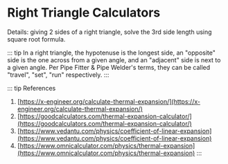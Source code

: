 <script setup>
  import CalcPicker from '../components/calc-picker.vue'

  // https://www.calculator.net/volume-calculator.html
  const calcData = [ 
    { id: 0, title: 'Right Triangle Calculator: (a, b) => c', 
    calcUrl: 'c-' },
    { id: 1, title: 'Right Triangle Calculator: (b, c) => a', 
    calcUrl: 'c-' }
    
  ];
</script>
# Right Triangle Calculators
Details: giving 2 sides of a right triangle, solve the 3rd side length using square root formula.

<CalcPicker :calcsData = "calcData" :iframeHeight="1000"></CalcPicker>

::: tip
In a right triangle, the hypotenuse is the longest side, an "opposite" side is the one across from a given angle, and an "adjacent" side is next to a given angle. 
Per Pipe Fitter & Pipe Welder's terms, they can be called "travel", "set", "run" respectively.
:::

::: tip References
1. [https://x-engineer.org/calculate-thermal-expansion/](https://x-engineer.org/calculate-thermal-expansion/) 
2. [https://goodcalculators.com/thermal-expansion-calculator/](https://goodcalculators.com/thermal-expansion-calculator/)
3. [https://www.vedantu.com/physics/coefficient-of-linear-expansion](https://www.vedantu.com/physics/coefficient-of-linear-expansion)
4. [https://www.omnicalculator.com/physics/thermal-expansion](https://www.omnicalculator.com/physics/thermal-expansion)
:::
